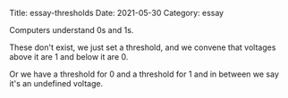 Title: essay-thresholds
Date: 2021-05-30
Category: essay

Computers understand 0s and 1s.

These don't exist, we just set a threshold, and we convene that voltages above it are 1 and below it are 0.

Or we have a threshold for 0 and a threshold for 1 and in between we say it's an undefined voltage.
